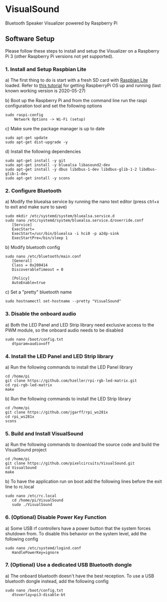 # VisualSound
Bluetooth Speaker Visualizer powered by Raspberry Pi

## Software Setup
Please follow these steps to install and setup the Visualizer on a Raspberry Pi 3 (other Raspberry Pi versions not yet supported).

### 1. Install and Setup Raspbian Lite
a) The first thing to do is start with a fresh SD card with [Raspbian Lite](https://www.raspberrypi.org/downloads/raspbian/) loaded. Refer to [this tutorial](https://www.raspberrypi.org/documentation/installation/installing-images/README.md) for getting RaspberryPi OS up and running (last known working version is 2020-05-27)

b) Boot up the Raspberry Pi and from the command line run the raspi configuration tool and set the following options
```
sudo raspi-config
	Network Options -> Wi-Fi (setup)
```
c) Make sure the package manager is up to date
```
sudo apt-get update
sudo apt-get dist-upgrade -y
```
d) Install the following dependencies
```
sudo apt-get install -y git 
sudo apt-get install -y bluealsa libasound2-dev 
sudo apt-get install -y dbus libdbus-1-dev libdbus-glib-1-2 libdbus-glib-1-dev
sudo apt-get install -y scons
```

### 2. Configure Bluetooth
a) Modify the bluealsa service by running the nano text editor (press ctrl+x to exit and make sure to save)
```
sudo mkdir /etc/systemd/system/bluealsa.service.d
sudo nano /etc/systemd/system/bluealsa.service.d/override.conf
   [Service]
   ExecStart=
   ExecStart=/usr/bin/bluealsa -i hci0 -p a2dp-sink
   ExecStartPre=/bin/sleep 1
```
b) Modify bluetooth config
```
sudo nano /etc/bluetooth/main.conf
   [General]
   Class = 0x200414
   DiscoverableTimeout = 0

   [Policy]
   AutoEnable=true
```
c) Set a "pretty" bluetooth name
```
sudo hostnamectl set-hostname --pretty "VisualSound"
```

### 3. Disable the onboard audio
a) Both the LED Panel and LED Strip library need exclusive access to the PWM module, so the onboard audio needs to be disabled
```
sudo nano /boot/config.txt
   dtparam=audio=off
```

### 4. Install the LED Panel and LED Strip library
a) Run the following commands to install the LED Panel library
```
cd /home/pi
git clone https://github.com/hzeller/rpi-rgb-led-matrix.git
cd rpi-rgb-led-matrix
make
```
b) Run the following commands to install the LED Strip library
```
cd /home/pi
git clone https://github.com/jgarff/rpi_ws281x
cd rpi_ws281x
scons
```

### 5. Build and Install VisualSound
a) Run the following commands to download the source code and build the VisualSound project
```
cd /home/pi
git clone https://github.com/pixelcircuits/VisualSound.git
cd VisualSound
make
```
b) To have the application run on boot add the following lines before the exit line to rc.local
```
sudo nano /etc/rc.local
   cd /home/pi/VisualSound
   sudo ./VisualSound
```

### 6. (Optional) Disable Power Key Function
a) Some USB rf controllers have a power button that the system forces shutdown from. To disable this behavior on the system level, add the following config
```
sudo nano /etc/systemd/logind.conf 
   HandlePowerKey=ignore
```

### 7. (Optional) Use a dedicated USB Bluetooth dongle
a) The onboard bluetooth doesn't have the best reception. To use a USB bluetooth dongle instead, add the following config
```
sudo nano /boot/config.txt
   dtoverlay=pi3-disable-bt
```
